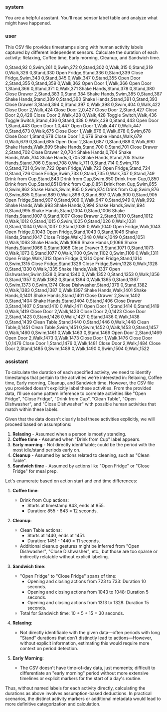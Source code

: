 ### system
You are a helpful assstant. You'll read sensor label table and analyze what might have happened.
### user

This CSV file provides timestamps along with human activity labels captured by different independent sensors.
Calculate the duration of each activity: Relaxing, Coffee time, Early morning, Cleanup, and Sandwich time.
    
0,Stand,92
0,Swim,261
0,Swim,272
0,Stand,302
0,Walk,315
0,Stand,319
0,Walk,326
0,Stand,330
Open Fridge,Stand,336
0,Stand,339
Close Fridge,Swim,343
0,Stand,345
0,Walk,347
0,Stand,355
Open Door 2,Stand,355
0,Stand,359
0,Walk,362
Open Door 1,Walk,366
Open Door 1,Stand,366
0,Stand,371
0,Walk,371
Shake Hands,Stand,378
0,Stand,380
Close Drawer 2,Stand,383
0,Stand,384
Shake Hands,Swim,385
0,Stand,387
Shake Hands,Stand,389
0,Stand,390
Shake Hands,Stand,391
0,Stand,393
Close Drawer 3,Stand,394
0,Stand,397
0,Walk,398
0,Swim,404
0,Walk,422
Close Door 2,Walk,424
Close Door 2,0,427
Close Door 2,Stand,427
Close Door 2,0,428
Close Door 2,Walk,428
0,Walk,428
Toggle Switch,Walk,436
Toggle Switch,Stand,436
0,Stand,438
0,Walk,439
0,Stand,443
Open Door 1,Stand,443
Open Door 1,0,447
Open Door 1,Walk,447
0,Walk,447
0,Stand,673
0,Walk,675
Close Door 1,Walk,676
0,Walk,678
0,Swim,678
Close Door 1,Stand,678
Close Door 1,0,679
Shake Hands,Walk,679
0,Walk,679
0,Stand,685
Open Door 2,Stand,687
0,Stand,689
0,Walk,690
Shake Hands,Walk,699
Shake Hands,Stand,700
0,Stand,701
Close Drawer 2,Stand,702
Close Drawer 2,0,704
Shake Hands,0,704
Shake Hands,Walk,704
Shake Hands,0,705
Shake Hands,Stand,705
Shake Hands,Stand,706
0,Stand,708
0,Walk,711
0,Stand,714
0,Swim,718
0,Stand,721
0,Swim,722
Open Fridge,Walk,723
Open Fridge,Stand,724
0,Stand,726
Close Fridge,Swim,733
0,Stand,735
0,Walk,747
0,Stand,749
Drink from Cup,Stand,843
Drink from Cup,Swim,850
Drink from Cup,0,850
Drink from Cup,Stand,851
Drink from Cup,0,851
Drink from Cup,Swim,855
0,Swim,862
Shake Hands,Swim,865
0,Swim,874
Drink from Cup,Swim,876
0,Swim,885
0,Stand,889
0,Walk,896
0,Stand,897
0,Walk,900
0,Stand,905
Open Fridge,Stand,907
0,Stand,909
0,Walk,947
0,Stand,949
0,Walk,992
Shake Hands,Walk,993
Shake Hands,0,994
Shake Hands,Swim,994
0,Stand,995
Shake Hands,Stand,1004
0,Stand,1006
Shake Hands,Stand,1007
0,Stand,1007
Close Drawer 2,Stand,1010
0,Stand,1012
0,Walk,1012
0,Stand,1015
0,Swim,1025
0,Stand,1026
0,Walk,1031
0,Stand,1034
0,Walk,1037
0,Stand,1039
0,Walk,1040
Open Fridge,Walk,1043
Open Fridge,0,1043
Open Fridge,Stand,1043
0,Stand,1046
Shake Hands,Stand,1047
Close Fridge,Walk,1048
0,Walk,1049
0,Stand,1051
0,Walk,1063
Shake Hands,Walk,1066
Shake Hands,0,1066
Shake Hands,Stand,1066
0,Stand,1068
Close Drawer 3,Stand,1071
0,Stand,1073
0,Walk,1073
0,Stand,1077
0,Walk,1100
0,Swim,1102
0,Swim,1109
0,Walk,1311
Open Fridge,Walk,1313
Open Fridge,0,1314
Open Fridge,Stand,1314
0,Swim,1315
Close Fridge,Stand,1326
Close Fridge,Swim,1328
0,Walk,1328
0,Stand,1330
0,Walk,1335
Shake Hands,Walk,1337
Open Dishwasher,Swim,1338
0,Stand,1340
0,Walk,1352
0,Stand,1353
0,Walk,1356
0,Stand,1357
0,Walk,1362
0,Stand,1364
0,Walk,1365
0,Stand,1367
0,Swim,1373
0,Swim,1374
Close Dishwasher,Stand,1379
0,Stand,1382
0,Walk,1383
0,Stand,1387
0,Walk,1397
Shake Hands,Walk,1401
Shake Hands,0,1401
Shake Hands,Stand,1401
Close Drawer 2,Swim,1402
0,Stand,1404
Shake Hands,Stand,1404
0,Stand,1406
Close Drawer 3,Stand,1407
0,Stand,1410
0,Walk,1411
Open Door 1,Stand,1414
0,Stand,1419
0,Walk,1419
Close Door 2,Walk,1423
Close Door 2,0,1423
Close Door 2,Stand,1423
0,Stand,1426
0,Walk,1427
0,Stand,1436
0,Walk,1438
0,Stand,1439
Clean Table,Stand,1440
0,Stand,1446
0,Walk,1448
Clean Table,0,1451
Clean Table,Swim,1451
0,Swim,1452
0,Walk,1453
0,Stand,1457
0,Walk,1460
0,Swim,1461
0,Walk,1463
0,Stand,1469
Open Door 2,Stand,1469
Open Door 2,Walk,1473
0,Walk,1473
Close Door 1,Walk,1476
Close Door 1,0,1476
Close Door 1,Stand,1476
0,Walk,1481
Close Door 2,Walk,1484
Close Door 2,Stand,1485
0,Swim,1489
0,Walk,1490
0,Swim,1504
0,Walk,1522

### assistant
To calculate the duration of each specified activity, we need to identify timestamps that pertain to the activities we're interested in: Relaxing, Coffee time, Early morning, Cleanup, and Sandwich time. However, the CSV file you provided doesn't explicitly label these activities. From the provided data, I'll use some pattern inference to correlate activities like "Open Fridge", "Close Fridge", "Drink from Cup", "Clean Table", "Open Dishwasher", and "Close Dishwasher" with possible human activities that match within these labels.

Given that the data doesn't clearly label these activities explicitly, we will proceed based on assumptions:

1. **Relaxing** - Assumed when a person is mostly standing.
2. **Coffee time** - Assumed when "Drink from Cup" label appears.
3. **Early morning** - Not directly identifiable; could be the period with the most idle/stand periods early on.
4. **Cleanup** - Assumed by actions related to cleaning, such as "Clean Table".
5. **Sandwich time** - Assumed by actions like "Open Fridge" or "Close Fridge" for meal prep.

Let's enumerate based on action start and end time differences:

1. **Coffee time**:
   - Drink from Cup actions: 
     - Starts at timestamp 843, ends at 855.
     - Duration: 855 - 843 = 12 seconds.

2. **Cleanup**:
   - Clean Table actions:
     - Starts at 1440, ends at 1451.
     - Duration: 1451 - 1440 = 11 seconds.
   - Additional cleanup gestures might be inferred from "Open Dishwasher", "Close Dishwasher", etc., but those are too sparse or indirectly relatable without explicit labeling.

3. **Sandwich time**:
   - "Open Fridge" to "Close Fridge" spans of time:
     - Opening and closing actions from 723 to 733: Duration 10 seconds.
     - Opening and closing actions from 1043 to 1048: Duration 5 seconds.
     - Opening and closing actions from 1313 to 1328: Duration 15 seconds.
   - Total for Sandwich time: 10 + 5 + 15 = 30 seconds.

4. **Relaxing**:
   - Not directly identifiable with the given data—often periods with long "Stand" durations that don’t distinctly lead to actions—However, without explicit information, estimating this would require more context on period detection.

5. **Early Morning**:
   - The CSV doesn't have time-of-day data, just moments; difficult to differentiate an "early morning" period without more extensive timelines or explicit markers for the start of a day's routine.

Thus, without named labels for each activity directly, calculating the durations as above involves assumption-based deductions. In practical scenarios, the distinct activity markers or additional metadata would lead to more definitive categorization and calculation.
